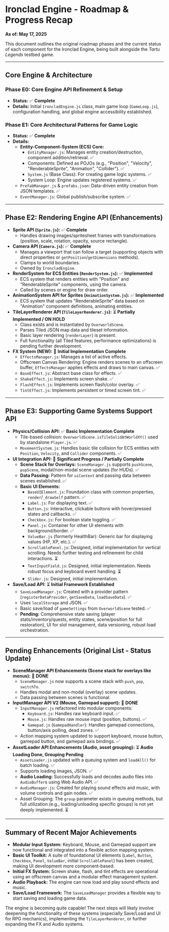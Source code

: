 # Ironclad Engine - Roadmap & Progress Recap

**As of: May 17, 2025**

This document outlines the original roadmap phases and the current status of each component for the Ironclad Engine, being built alongside the _Tartu Legends_ testbed game.

---

## Core Engine & Architecture

### Phase E0: Core Engine API Refinement & Setup

- **Status:** ✅ **Complete**
- **Details:** Initial `IroncladEngine.js` class, main game loop (`GameLoop.js`), configuration handling, and global engine accessibility established.

### Phase E1: Core Architectural Patterns for Game Logic

- **Status:** ✅ **Complete**
- **Details:**
  - **Entity-Component-System (ECS) Core:**
    - `EntityManager.js`: Manages entity creation/destruction, component addition/retrieval. ✅
    - Components: Defined as POJOs (e.g., "Position", "Velocity", "RenderableSprite", "Animation", "Collider"). ✅
    - `System.js` (Base Class): For creating game logic systems. ✅
    - System Loop: Engine updates registered systems. ✅
  - `PrefabManager.js` & `prefabs.json`: Data-driven entity creation from JSON templates. ✅
  - `EventManager.js`: Global publish/subscribe system. ✅

---

## Phase E2: Rendering Engine API (Enhancements)

- **Sprite API (`Sprite.js`):** ✅ **Complete**
  - Handles drawing images/spritesheet frames with transformations (position, scale, rotation, opacity, source rectangle).
- **Camera API (`Camera.js`):** ✅ **Complete**
  - Manages a viewport that can follow a target (supporting objects with direct properties or `getPosition`/`getDimensions` methods).
  - Clamps to world boundaries.
  - Owned by `IroncladEngine`.
- **RenderSystem for ECS Entities (`RenderSystem.js`):** ✅ **Implemented**
  - ECS system that renders entities with "Position" and "RenderableSprite" components, using the camera.
  - Called by scenes or engine for draw order.
- **AnimationSystem API for Sprites (`AnimationSystem.js`):** ✅ **Implemented**
  - ECS system that updates "RenderableSprite" data based on "Animation" component definitions, animating entities.
- **TileLayerRenderer API (`TileLayerRenderer.js`):** ⏳ **Partially Implemented / ON HOLD**
  - Class exists and is instantiated by `OverworldScene`.
  - Parses Tiled JSON map data and tileset information.
  - Basic layer rendering (`renderLayer`) is present.
  - Full functionality (all Tiled features, performance optimizations) is pending further development.
- **FX System (NEW):** 🎉 **Initial Implementation Complete**
  - `EffectsManager.js`: Manages a list of active effects.
  - Offscreen Canvas Rendering: Engine renders scenes to an offscreen buffer, `EffectsManager` applies effects and draws to main canvas. ✅
  - `BaseEffect.js`: Abstract base class for effects. ✅
  - `ShakeEffect.js`: Implements screen shake. ✅
  - `FlashEffect.js`: Implements screen flash/color overlay. ✅
  - `TintEffect.js`: Implements persistent or timed screen tint. ✅

---

## Phase E3: Supporting Game Systems Support API

- **Physics/Collision API:** ✅ **Basic Implementation Complete**
  - Tile-based collision: `OverworldScene.isTileSolidAtWorldXY()` used by standalone `Player.js`. ✅
  - `MovementSystem.js`: Handles basic tile collision for ECS entities with `Position`, `Velocity`, and `Collider` components. ✅
- **UI Integration API:** 🎉 **Significant Progress / Partially Complete**
  - **Scene Stack for Overlays:** `SceneManager.js` supports `pushScene`, `popScene`, modal/non-modal scene updates (for HUDs). ✅
  - **Data Passing:** Pattern for `uiContext` and passing data between scenes established. ✅
  - **Basic UI Elements:**
    - `BaseUIElement.js`: Foundation class with common properties, `render`/`_drawSelf` pattern. ✅
    - `Label.js`: For displaying text. ✅
    - `Button.js`: Interactive, clickable buttons with hover/pressed states and callbacks. ✅
    - `Checkbox.js`: For boolean state toggling. ✅
    - `Panel.js`: Container for other UI elements with background/border. ✅
    - `ValueBar.js` (formerly HealthBar): Generic bar for displaying values (HP, XP, etc.). ✅
    - `ScrollablePanel.js`: Designed, initial implementation for vertical scrolling. Needs further testing and refinement for child interactions. ⏳
    - `TextInputField.js`: Designed, initial implementation. Needs robust focus and keyboard event handling. ⏳
    - `Slider.js`: Designed, initial implementation.
- **Save/Load API:** ⏳ **Initial Framework Established**
  - `SaveLoadManager.js`: Created with a provider pattern (`registerDataProvider`, `getSaveData`, `loadSaveData`). ✅
  - Uses `localStorage` and JSON. ✅
  - Basic save/load of `gameSettings` from `OverworldScene` tested. ✅
  - **Pending:** Comprehensive state saving (player stats/inventory/quests, entity states, scene/position for full restoration), UI for slot management, data versioning, robust load orchestration.

---

## Pending Enhancements (Original List - Status Update)

- **SceneManager API Enhancements (Scene stack for overlays like menus):** 🎉 **DONE**
  - `SceneManager.js` now supports a scene stack with `push`, `pop`, `switchTo`.
  - Handles modal and non-modal (overlay) scene updates.
  - Data passing between scenes is functional.
- **InputManager API V2 (Mouse, Gamepad support):** 🎉 **DONE**
  - `InputManager.js` refactored into modular components:
    - `Keyboard.js`: Handles raw keyboard input. ✅
    - `Mouse.js`: Handles raw mouse input (position, buttons). ✅
    - `Gamepad.js` (`GamepadHandler`): Handles gamepad connections, button/axis polling, dead zones. ✅
  - Action mapping system updated to support keyboard, mouse button, gamepad button, and gamepad axis bindings. ✅
- **AssetLoader API Enhancements (Audio, asset grouping):** ⏳ **Audio Loading Done, Grouping Pending**
  - `AssetLoader.js` updated with a queuing system and `loadAll()` for batch loading. ✅
  - Supports loading images, JSON. ✅
  - **Audio Loading:** Successfully loads and decodes audio files into `AudioBuffer`s using Web Audio API. ✅
  - `AudioManager.js`: Created for playing sound effects and music, with volume controls and gain nodes. ✅
  - Asset Grouping: The `group` parameter exists in queuing methods, but full utilization (e.g., loading/unloading specific groups) is not yet deeply implemented. ⏳

---

## Summary of Recent Major Achievements

- **Modular Input System:** Keyboard, Mouse, and Gamepad support are now functional and integrated into a flexible action mapping system.
- **Basic UI Toolkit:** A suite of foundational UI elements (`Label`, `Button`, `Checkbox`, `Panel`, `ValueBar`, initial `ScrollablePanel`) has been created, making UI development more component-based.
- **Initial FX System:** Screen shake, flash, and tint effects are operational using an offscreen canvas and a modular effect management system.
- **Audio Playback:** The engine can now load and play sound effects and music.
- **Save/Load Framework:** The `SaveLoadManager` provides a flexible way to start saving and loading game data.

The engine is becoming quite capable! The next steps will likely involve deepening the functionality of these systems (especially Save/Load and UI for RPG mechanics), implementing the `TileLayerRenderer`, or further expanding the FX and Audio systems.
